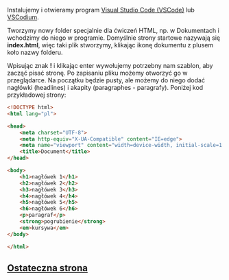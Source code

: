 Instalujemy i otwieramy program [Visual Studio Code (VSCode)](https://code.visualstudio.com/Download) lub [VSCodium](https://vscodium.com/#install).

Tworzymy nowy folder specjalnie dla ćwiczeń HTML, np. w Dokumentach i wchodzimy do niego w programie. Domyślnie strony startowe nazywają się **index.html**, więc taki plik stworzymy, klikając ikonę dokumentu z plusem koło nazwy folderu.

Wpisując znak **!** i klikając enter wywołujemy potrzebny nam szablon, aby zacząć pisać stronę. Po zapisaniu pliku możemy otworzyć go w przeglądarce. Na początku będzie pusty, ale możemy do niego dodać nagłówki (headlines) i akapity (paragraphes - paragrafy). 
Poniżej kod przykładowej strony:

```html
<!DOCTYPE html>
<html lang="pl">

<head>
    <meta charset="UTF-8">
    <meta http-equiv="X-UA-Compatible" content="IE=edge">
    <meta name="viewport" content="width=device-width, initial-scale=1.0">
    <title>Document</title>
</head>

<body>
    <h1>nagłówek 1</h1>
    <h2>nagłówek 2</h2>
    <h3>nagłówek 3</h3>
    <h4>nagłówek 4</h4>
    <h5>nagłówek 5</h5>
    <h6>nagłówek 6</h6>
    <p>paragraf</p>
    <strong>pogrubienie</strong>
    <em>kursywa</em>
</body>

</html>
```
## [Ostateczna strona](https://62koen.github.io/strona1/)